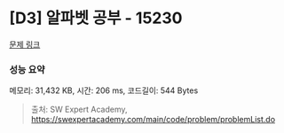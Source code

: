 # [D3] 알파벳 공부 - 15230 

[문제 링크](https://swexpertacademy.com/main/code/problem/problemDetail.do?contestProbId=AYLnMQT6vPADFATf) 

### 성능 요약

메모리: 31,432 KB, 시간: 206 ms, 코드길이: 544 Bytes



> 출처: SW Expert Academy, https://swexpertacademy.com/main/code/problem/problemList.do